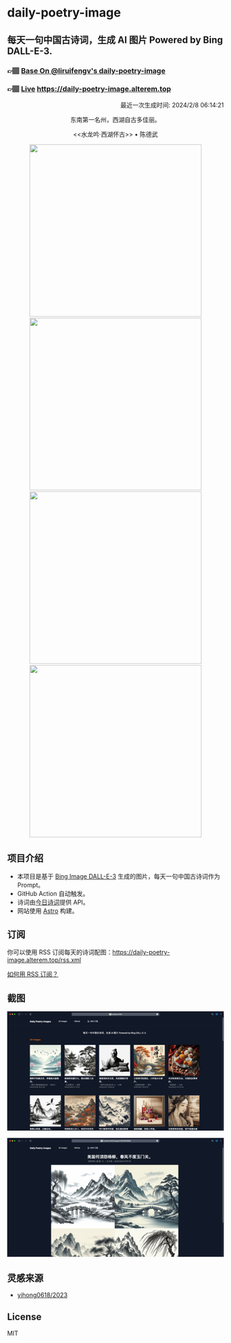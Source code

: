 
# daily-poetry-image

## 每天一句中国古诗词，生成 AI 图片 Powered by Bing DALL-E-3.

### 👉🏽 [Base On @liruifengv's daily-poetry-image](https://github.com/liruifengv/daily-poetry-image)

### 👉🏽 [Live](https://daily-poetry-image.alterem.top/) https://daily-poetry-image.alterem.top

<p align="right">
  最近一次生成时间: 2024/2/8 06:14:21
</p>
<p align="center">
东南第一名州，西湖自古多佳丽。
</p>
<p align="center">
<<水龙吟·西湖怀古>> • 陈德武
</p>
<p align="center">
<img src="https://tse4.mm.bing.net/th/id/OIG4.GAi9cjGtVhmeWIrPmNwp" height="400" width="400" />
<img src="https://tse3.mm.bing.net/th/id/OIG4.7Xzw0HGRzYvXAbTutsu7" height="400" width="400" />
<img src="https://tse1.mm.bing.net/th/id/OIG4.H3VZIH5z0aQJ8oAXvVo_" height="400" width="400" />
<img src="https://tse1.mm.bing.net/th/id/OIG4.AhNqrCxdtxW75hW7rARp" height="400" width="400" />
</p>

## 项目介绍

-   本项目是基于 [Bing Image DALL-E-3](https://www.bing.com/images/create) 生成的图片，每天一句中国古诗词作为 Prompt。
-   GitHub Action 自动触发。
-   诗词由[今日诗词](https://www.jinrishici.com/)提供 API。
-   网站使用 [Astro](https://astro.build) 构建。

## 订阅

你可以使用 RSS 订阅每天的诗词配图：https://daily-poetry-image.alterem.top/rss.xml

[如何用 RSS 订阅？](https://zhuanlan.zhihu.com/p/55026716)

## 截图

![图片列表](./screenshots/Snipaste_2023-12-28_21-00-26.png)

![图片详情](./screenshots/Snipaste_2023-12-28_21-00-53.png)

## 灵感来源

-   [yihong0618/2023](https://github.com/yihong0618/2023)

## License

MIT
